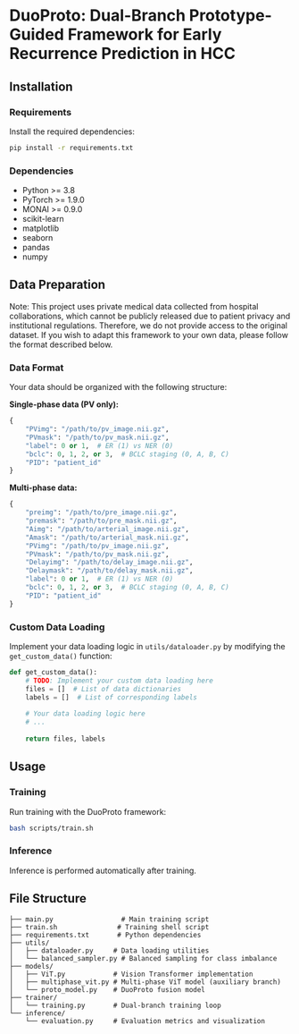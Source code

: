 # DuoProto: Dual-Branch Prototype-Guided Framework for Early Recurrence Prediction in HCC

## Installation

### Requirements

Install the required dependencies:

```bash
pip install -r requirements.txt
```

### Dependencies

- Python >= 3.8
- PyTorch >= 1.9.0
- MONAI >= 0.9.0
- scikit-learn
- matplotlib
- seaborn
- pandas
- numpy

## Data Preparation

Note: This project uses private medical data collected from hospital collaborations, which cannot be publicly released due to patient privacy and institutional regulations. Therefore, we do not provide access to the original dataset. If you wish to adapt this framework to your own data, please follow the format described below.

### Data Format

Your data should be organized with the following structure:

**Single-phase data (PV only):**
```python
{
    "PVimg": "/path/to/pv_image.nii.gz",
    "PVmask": "/path/to/pv_mask.nii.gz", 
    "label": 0 or 1,  # ER (1) vs NER (0)
    "bclc": 0, 1, 2, or 3,  # BCLC staging (0, A, B, C)
    "PID": "patient_id"
}
```

**Multi-phase data:**
```python
{
    "preimg": "/path/to/pre_image.nii.gz",
    "premask": "/path/to/pre_mask.nii.gz",
    "Aimg": "/path/to/arterial_image.nii.gz", 
    "Amask": "/path/to/arterial_mask.nii.gz",
    "PVimg": "/path/to/pv_image.nii.gz",
    "PVmask": "/path/to/pv_mask.nii.gz",
    "Delayimg": "/path/to/delay_image.nii.gz",
    "Delaymask": "/path/to/delay_mask.nii.gz",
    "label": 0 or 1,  # ER (1) vs NER (0)
    "bclc": 0, 1, 2, or 3,  # BCLC staging (0, A, B, C)
    "PID": "patient_id"
}
```

### Custom Data Loading

Implement your data loading logic in `utils/dataloader.py` by modifying the `get_custom_data()` function:

```python
def get_custom_data():
    # TODO: Implement your custom data loading here
    files = []  # List of data dictionaries
    labels = []  # List of corresponding labels
    
    # Your data loading logic here
    # ...
    
    return files, labels
```

## Usage

### Training

Run training with the DuoProto framework:

```bash
bash scripts/train.sh
```

### Inference

Inference is performed automatically after training.

## File Structure

```
├── main.py                 # Main training script
├── train.sh               # Training shell script  
├── requirements.txt       # Python dependencies
├── utils/
│   ├── dataloader.py     # Data loading utilities
│   └── balanced_sampler.py # Balanced sampling for class imbalance
├── models/
│   ├── ViT.py            # Vision Transformer implementation
│   ├── multiphase_vit.py # Multi-phase ViT model (auxiliary branch)
│   └── proto_model.py    # DuoProto fusion model
├── trainer/
│   └── training.py       # Dual-branch training loop
└── inference/
    └── evaluation.py     # Evaluation metrics and visualization
```
